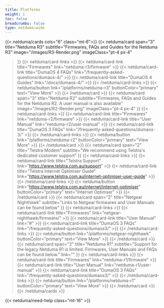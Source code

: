 ```yaml
---
title: Platforms
weight: 1
toc: false
breadcrumbs: false
type: netduma-wide
---
```


{{< netduma/cards cols="6" class="mt-6">}}
  {{< netduma/card
    span="3" 
    title="Netduma R3" 
    subtitle="Firmwares, FAQs and Guides for the Netduma R3" 
    image="/images/R3-Render.png"
    imageClass="pt-4 px-4"
  >}}
    {{< netduma/card-links >}}
      {{< netduma/card-link title="Firmwares" link="netduma-r3/firmware" >}}
      {{< netduma/card-link title="DumaOS 4 FAQs" link="/frequently-asked-questions/dumaos-4/" >}}
      {{< netduma/card-link title="DumaOS 4 Guides" link="/docs/dumaos-4/" >}}
    {{< /netduma/card-links >}}
    {{< netduma/button link="/platforms/netduma-r3" buttonColor="primary" text="View More" >}}
  {{< /netduma/card >}}
  {{< netduma/card
    span="3" 
    title="Netduma R2" 
    subtitle="Firmwares, FAQs and Guides for the Netduma R2. A user manual is also available"
    image="/images/R2-Render.png"
    imageClass="pt-4 px-4"
  >}}
    {{< netduma/card-links >}}
      {{< netduma/card-link title="Firmwares" link="netduma-r2/firmware" >}}
      {{< netduma/card-link title="User Manual" link="netduma-r2/user-manual" >}}
      {{< netduma/card-link title="DumaOS 3 FAQs" link="/frequently-asked-questions/dumaos-3/" >}}
    {{< /netduma/card-links >}}
    {{< netduma/button link="/platforms/netduma-r2" buttonColor="primary" text="View More" >}}
  {{< /netduma/card >}}
  {{< netduma/card
    span="2" 
    title="Telstra Modem" 
    subtitle="We recommend using Telstra's dedicated customer support"
  >}}
    {{< netduma/card-links >}}
      {{< netduma/card-link title="Telstra Support" link="https://www.telstra.com.au/support" >}}
      {{< netduma/card-link title="Telstra Internet Optimiser Guide" link="https://www.telstra.com.au/internet-optimiser-user-guide" >}}
    {{< /netduma/card-links >}}
    {{< netduma/button link="https://www.telstra.com.au/internet/internet-optimiser" buttonColor="primary" text="Internet Optimser" >}}
  {{< /netduma/card >}}
  {{< netduma/card
    span="2" 
    title="Netgear Nighthawk" 
    subtitle="Links to Netgear firmwares and User Manuals can be found below" 
  >}}
    {{< netduma/card-links >}}
      {{< netduma/card-link title="Firmwares" link="netgear-nighthawk/firmware/" >}}
      {{< netduma/card-link title="User Manual" link="#" >}}
      {{< netduma/card-link title="DumaOS 3 FAQs" link="/frequently-asked-questions/dumaos3/" >}}
    {{< /netduma/card-links >}}
    {{< netduma/button link="/platforms/netgear-nighthawk" buttonColor="primary" text="View More" >}}
  {{< /netduma/card >}}
  {{< netduma/card
    span="2" 
    title="Netduma R1" 
    subtitle="Support for the legacy Netduma R1 is limited. Firmwares, User Manuals and FAQs can be found below." 
    link=""
  >}}
    {{< netduma/card-links >}}
      {{< netduma/card-link title="Firmwares" link="netduma-r1/firmware" >}}
      {{< netduma/card-link title="User Manual" link="netduma-r1/user-manual" >}}
      {{< netduma/card-link title="DumaOS 3 FAQs" link="/frequently-asked-questions/dumaos3/" >}}
    {{< /netduma/card-links >}}
    {{< netduma/button link="/platforms/netduma-r1" buttonColor="primary" text="View More" >}}
  {{< /netduma/card >}}
{{< /netduma/cards >}}

{{< netduma/need-help class="mt-16" >}}